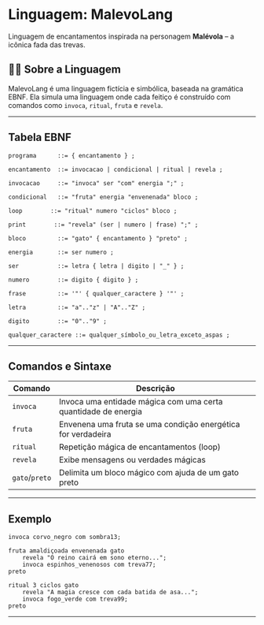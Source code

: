 
# Linguagem: MalevoLang

Linguagem de encantamentos inspirada na personagem **Malévola** – a icônica fada das trevas.


## 🧚‍♀️ Sobre a Linguagem

MalevoLang é uma linguagem fictícia e simbólica, baseada na gramática EBNF. Ela simula uma linguagem onde cada feitiço é construído com comandos como `invoca`, `ritual`, `fruta` e `revela`.  

---


## Tabela EBNF 

```ebnf
programa      ::= { encantamento } ;

encantamento  ::= invocacao | condicional | ritual | revela ;

invocacao     ::= "invoca" ser "com" energia ";" ;

condicional   ::= "fruta" energia "envenenada" bloco ;

loop        ::= "ritual" numero "ciclos" bloco ;

print        ::= "revela" (ser | numero | frase) ";" ;

bloco         ::= "gato" { encantamento } "preto" ;

energia       ::= ser numero ;

ser           ::= letra { letra | digito | "_" } ;

numero        ::= digito { digito } ;

frase         ::= '"' { qualquer_caractere } '"' ;

letra         ::= "a".."z" | "A".."Z" ;

digito        ::= "0".."9" ;

qualquer_caractere ::= qualquer_símbolo_ou_letra_exceto_aspas ;
```

---

## Comandos e Sintaxe

| Comando     | Descrição                                                                 |
|-------------|---------------------------------------------------------------------------|
| `invoca`    | Invoca uma entidade mágica com uma certa quantidade de energia            |
| `fruta`     | Envenena uma fruta se uma condição energética for verdadeira              |
| `ritual`    | Repetição mágica de encantamentos (loop)                                  |
| `revela`    | Exibe mensagens ou verdades mágicas                                        |
| `gato`/`preto` | Delimita um bloco mágico com ajuda de um gato preto                        |

---

## Exemplo

```plaintext
invoca corvo_negro com sombra13;

fruta amaldiçoada envenenada gato
    revela "O reino cairá em sono eterno...";
    invoca espinhos_venenosos com treva77;
preto

ritual 3 ciclos gato
    revela "A magia cresce com cada batida de asa...";
    invoca fogo_verde com treva99;
preto
```
---